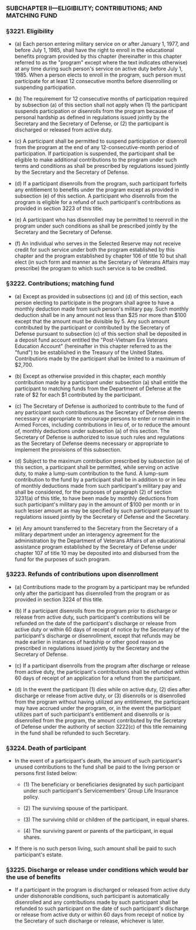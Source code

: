 ### SUBCHAPTER II—ELIGIBILITY; CONTRIBUTIONS; AND MATCHING FUND

### §3221. Eligibility
* (a) Each person entering military service on or after January 1, 1977, and before July 1, 1985, shall have the right to enroll in the educational benefits program provided by this chapter (hereinafter in this chapter referred to as the "program" except where the text indicates otherwise) at any time during such person's service on active duty before July 1, 1985. When a person elects to enroll in the program, such person must participate for at least 12 consecutive months before disenrolling or suspending participation.

* (b) The requirement for 12 consecutive months of participation required by subsection (a) of this section shall not apply when (1) the participant suspends participation or disenrolls from the program because of personal hardship as defined in regulations issued jointly by the Secretary and the Secretary of Defense, or (2) the participant is discharged or released from active duty.

* (c) A participant shall be permitted to suspend participation or disenroll from the program at the end of any 12-consecutive-month period of participation. If participation is suspended, the participant shall be eligible to make additional contributions to the program under such terms and conditions as shall be prescribed by regulations issued jointly by the Secretary and the Secretary of Defense.

* (d) If a participant disenrolls from the program, such participant forfeits any entitlement to benefits under the program except as provided in subsection (e) of this section. A participant who disenrolls from the program is eligible for a refund of such participant's contributions as provided in section 3223 of this title.

* (e) A participant who has disenrolled may be permitted to reenroll in the program under such conditions as shall be prescribed jointly by the Secretary and the Secretary of Defense.

* (f) An individual who serves in the Selected Reserve may not receive credit for such service under both the program established by this chapter and the program established by chapter 106 of title 10 but shall elect (in such form and manner as the Secretary of Veterans Affairs may prescribe) the program to which such service is to be credited.

### §3222. Contributions; matching fund
* (a) Except as provided in subsections (c) and (d) of this section, each person electing to participate in the program shall agree to have a monthly deduction made from such person's military pay. Such monthly deduction shall be in any amount not less than $25 nor more than $100 except that the amount must be divisible by 5. Any such amount contributed by the participant or contributed by the Secretary of Defense pursuant to subsection (c) of this section shall be deposited in a deposit fund account entitled the "Post-Vietnam Era Veterans Education Account" (hereinafter in this chapter referred to as the "fund") to be established in the Treasury of the United States. Contributions made by the participant shall be limited to a maximum of $2,700.

* (b) Except as otherwise provided in this chapter, each monthly contribution made by a participant under subsection (a) shall entitle the participant to matching funds from the Department of Defense at the rate of $2 for each $1 contributed by the participant.

* (c) The Secretary of Defense is authorized to contribute to the fund of any participant such contributions as the Secretary of Defense deems necessary or appropriate to encourage persons to enter or remain in the Armed Forces, including contributions in lieu of, or to reduce the amount of, monthly deductions under subsection (a) of this section. The Secretary of Defense is authorized to issue such rules and regulations as the Secretary of Defense deems necessary or appropriate to implement the provisions of this subsection.

* (d) Subject to the maximum contribution prescribed by subsection (a) of this section, a participant shall be permitted, while serving on active duty, to make a lump-sum contribution to the fund. A lump-sum contribution to the fund by a participant shall be in addition to or in lieu of monthly deductions made from such participant's military pay and shall be considered, for the purposes of paragraph (2) of section 3231(a) of this title, to have been made by monthly deductions from such participant's military pay in the amount of $100 per month or in such lesser amount as may be specified by such participant pursuant to regulations issued jointly by the Secretary of Defense and the Secretary.

* (e) Any amount transferred to the Secretary from the Secretary of a military department under an interagency agreement for the administration by the Department of Veterans Affairs of an educational assistance program established by the Secretary of Defense under chapter 107 of title 10 may be deposited into and disbursed from the fund for the purposes of such program.

### §3223. Refunds of contributions upon disenrollment
* (a) Contributions made to the program by a participant may be refunded only after the participant has disenrolled from the program or as provided in section 3224 of this title.

* (b) If a participant disenrolls from the program prior to discharge or release from active duty, such participant's contributions will be refunded on the date of the participant's discharge or release from active duty or within 60 days of receipt of notice by the Secretary of the participant's discharge or disenrollment, except that refunds may be made earlier in instances of hardship or other good reason as prescribed in regulations issued jointly by the Secretary and the Secretary of Defense.

* (c) If a participant disenrolls from the program after discharge or release from active duty, the participant's contributions shall be refunded within 60 days of receipt of an application for a refund from the participant.

* (d) In the event the participant (1) dies while on active duty, (2) dies after discharge or release from active duty, or (3) disenrolls or is disenrolled from the program without having utilized any entitlement, the participant may have accrued under the program, or, in the event the participant utilizes part of such participant's entitlement and disenrolls or is disenrolled from the program, the amount contributed by the Secretary of Defense under the authority of section 3222(c) of this title remaining in the fund shall be refunded to such Secretary.

### §3224. Death of participant
* In the event of a participant's death, the amount of such participant's unused contributions to the fund shall be paid to the living person or persons first listed below:

  * (1) The beneficiary or beneficiaries designated by such participant under such participant's Servicemembers' Group Life Insurance policy.

  * (2) The surviving spouse of the participant.

  * (3) The surviving child or children of the participant, in equal shares.

  * (4) The surviving parent or parents of the participant, in equal shares.


* If there is no such person living, such amount shall be paid to such participant's estate.

### §3225. Discharge or release under conditions which would bar the use of benefits
* If a participant in the program is discharged or released from active duty under dishonorable conditions, such participant is automatically disenrolled and any contributions made by such participant shall be refunded to such participant on the date of such participant's discharge or release from active duty or within 60 days from receipt of notice by the Secretary of such discharge or release, whichever is later.